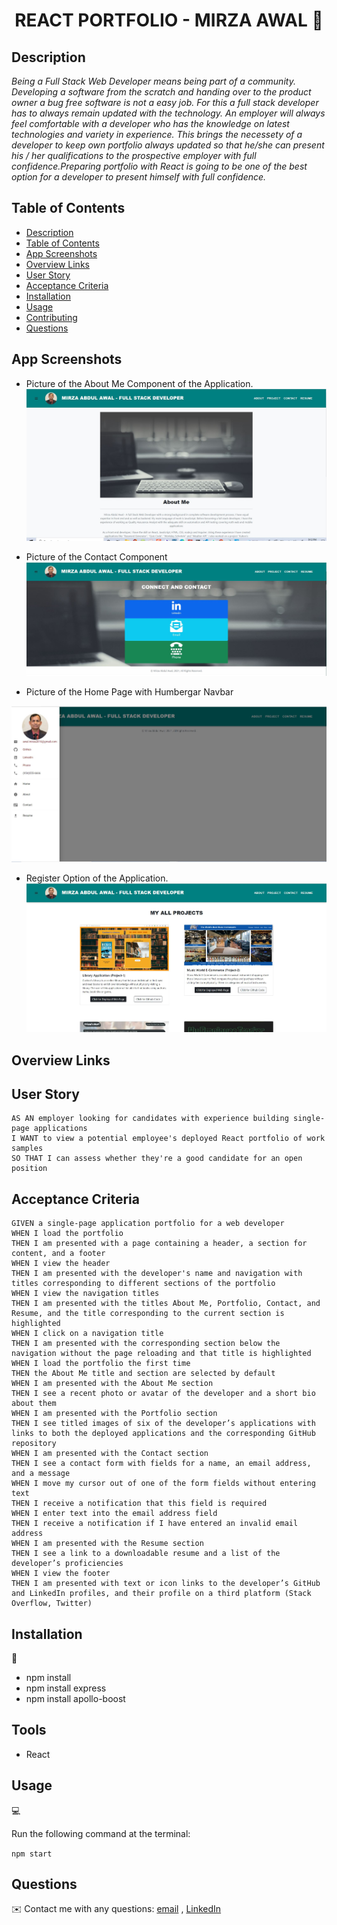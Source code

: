 <h1 align="center">REACT PORTFOLIO - MIRZA AWAL 👋</h1>

## Description

*Being a Full Stack Web Developer means being part of a community. Developing a software from the scratch and handing over to the product owner a bug free software is not a easy job. For this a full stack developer has to always remain updated with the technology. An employer will always feel comfortable with a developer who has the knowledge on latest technologies and variety in experience. This brings the necessety of a developer to keep own portfolio always updated so that he/she can present his / her qualifications to the prospective employer with full confidence.Preparing portfolio with React is going to be one of the best option for a developer to present himself with full confidence.*


## Table of Contents

- [Description](#description)
- [Table of Contents](#table-of-contents)
- [App Screenshots](#app-screenshots)
- [Overview Links](#overview-links)
- [User Story](#user-story)
- [Acceptance Criteria](#acceptance-criteria)
- [Installation](#installation)
- [Usage](#usage)
- [Contributing](#contributing)
- [Questions](#questions)


## App Screenshots
- Picture of the About Me Component of the Application.
![About Me](./images/About-Me-Component.JPG)

- Picture of the Contact Component
![Picture of Contact Component](./images/Contact-Compoment.JPG)

- Picture of the Home Page with Humbergar Navbar

![Login functionality](./images/Hamburger-Navbar.JPG)

- Register Option of the Application.
![Register option](./images/Project-Component.JPG)

## Overview Links



## User Story

```text
AS AN employer looking for candidates with experience building single-page applications
I WANT to view a potential employee's deployed React portfolio of work samples
SO THAT I can assess whether they're a good candidate for an open position
```

## Acceptance Criteria

```text
GIVEN a single-page application portfolio for a web developer
WHEN I load the portfolio
THEN I am presented with a page containing a header, a section for content, and a footer
WHEN I view the header
THEN I am presented with the developer's name and navigation with titles corresponding to different sections of the portfolio
WHEN I view the navigation titles
THEN I am presented with the titles About Me, Portfolio, Contact, and Resume, and the title corresponding to the current section is highlighted
WHEN I click on a navigation title
THEN I am presented with the corresponding section below the navigation without the page reloading and that title is highlighted
WHEN I load the portfolio the first time
THEN the About Me title and section are selected by default
WHEN I am presented with the About Me section
THEN I see a recent photo or avatar of the developer and a short bio about them
WHEN I am presented with the Portfolio section
THEN I see titled images of six of the developer’s applications with links to both the deployed applications and the corresponding GitHub repository
WHEN I am presented with the Contact section
THEN I see a contact form with fields for a name, an email address, and a message
WHEN I move my cursor out of one of the form fields without entering text
THEN I receive a notification that this field is required
WHEN I enter text into the email address field
THEN I receive a notification if I have entered an invalid email address
WHEN I am presented with the Resume section
THEN I see a link to a downloadable resume and a list of the developer’s proficiencies
WHEN I view the footer
THEN I am presented with text or icon links to the developer’s GitHub and LinkedIn profiles, and their profile on a third platform (Stack Overflow, Twitter) 
```

## Installation
💾     
- npm install 
- npm install express
- npm install apollo-boost

## Tools
- React

## Usage
💻   
  
Run the following command at the terminal:
  
`npm start`

## Questions
✉️ Contact me with any questions: [email](mailto:awal.mirza2016@gmail.com) , [LinkedIn](https://www.linkedin.com/in/mirza-awal-5972511b5/)<br />